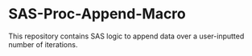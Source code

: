 # SAS-Proc-Append-Macro
This repository contains SAS logic to append data over a user-inputted number of iterations. 
